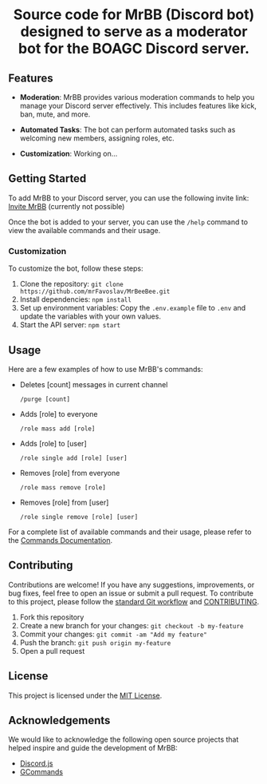 <h1 align="center">Source code for MrBB (Discord bot) designed to serve as a moderator bot for the BOAGC Discord server.</h1>

## Features

- **Moderation**: MrBB provides various moderation commands to help you manage your Discord server effectively. This includes features like kick, ban, mute, and more.

- **Automated Tasks**: The bot can perform automated tasks such as welcoming new members, assigning roles, etc.

- **Customization**: Working on...

## Getting Started

To add MrBB to your Discord server, you can use the following invite link: [Invite MrBB](https://www.favoslav.cz/mrbb/) (currently not possible)

Once the bot is added to your server, you can use the `/help` command to view the available commands and their usage.

### Customization 

To customize the bot, follow these steps:

1. Clone the repository: `git clone https://github.com/mrFavoslav/MrBeeBee.git`
2. Install dependencies: `npm install`
3. Set up environment variables: Copy the `.env.example` file to `.env` and update the variables with your own values.
4. Start the API server: `npm start`

## Usage

Here are a few examples of how to use MrBB's commands:

- Deletes [count] messages in current channel
  ```
  /purge [count]
  ```

- Adds [role] to everyone
  ```
  /role mass add [role]
  ```

- Adds [role] to [user]
  ```
  /role single add [role] [user]
  ```

- Removes [role] from everyone
  ```
  /role mass remove [role]
  ```

- Removes [role] from [user]
  ```
  /role single remove [role] [user]
  ```

For a complete list of available commands and their usage, please refer to the [Commands Documentation](#).

## Contributing

Contributions are welcome! If you have any suggestions, improvements, or bug fixes, feel free to open an issue or submit a pull request.
To contribute to this project, please follow the [standard Git workflow](https://git-scm.com/book/en/v2/Git-Basics-Getting-a-Git-Repository#The-Standard-Git-Workflow) and [CONTRIBUTING](./CONTRIBUTING.md).

1. Fork this repository
2. Create a new branch for your changes: `git checkout -b my-feature`
3. Commit your changes: `git commit -am "Add my feature"`
4. Push the branch: `git push origin my-feature`
5. Open a pull request

## License

This project is licensed under the [MIT License](LICENSE).

## Acknowledgements

We would like to acknowledge the following open source projects that helped inspire and guide the development of MrBB:

- [Discord.js](https://discord.js.org)
- [GCommands](https://garlic-team.js.org/docs/#/)
